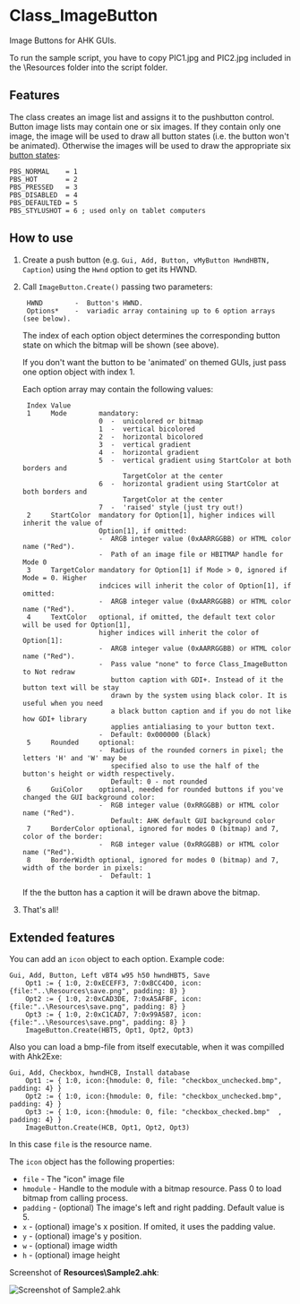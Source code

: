 # Class_ImageButton #

Image Buttons for AHK GUIs.

To run the sample script, you have to copy PIC1.jpg and PIC2.jpg included in the \Resources folder into the script folder.

## Features ##
The class creates an image list and assigns it to the pushbutton control. Button image lists may contain one or six images. If they contain only one image, the image will be used to draw all button states (i.e. the button won't be animated). Otherwise the images will be used to draw the appropriate six [button states](http://msdn.microsoft.com/en-us/windows/bb775975):  

    PBS_NORMAL    = 1
    PBS_HOT       = 2
    PBS_PRESSED   = 3
    PBS_DISABLED  = 4
    PBS_DEFAULTED = 5
    PBS_STYLUSHOT = 6 ; used only on tablet computers
    
## How to use ##

1. Create a push button (e.g. `Gui, Add, Button, vMyButton HwndHBTN, Caption`) using the `Hwnd` option to get its HWND.  

2. Call `ImageButton.Create()` passing two parameters: 
     
        HWND        -  Button's HWND.  
        Options*    -  variadic array containing up to 6 option arrays (see below).

	The index of each option object determines the corresponding button state on which the bitmap will be shown (see above).

	If you don't want the button to be 'animated' on themed GUIs, just pass one option object with index 1.  

	Each option array may contain the following values:  

        Index Value
		1     Mode        mandatory:
						  0  -  unicolored or bitmap
						  1  -  vertical bicolored
						  2  -  horizontal bicolored
						  3  -  vertical gradient
						  4  -  horizontal gradient
						  5  -  vertical gradient using StartColor at both borders and
								TargetColor at the center
						  6  -  horizontal gradient using StartColor at both borders and 
								TargetColor at the center
						  7  -  'raised' style (just try out!)
		2     StartColor  mandatory for Option[1], higher indices will inherit the value of
						  Option[1], if omitted:
						  -  ARGB integer value (0xAARRGGBB) or HTML color name ("Red").
						  -  Path of an image file or HBITMAP handle for Mode 0
		3     TargetColor mandatory for Option[1] if Mode > 0, ignored if Mode = 0. Higher
						  indcices will inherit the color of Option[1], if omitted:
						  -  ARGB integer value (0xAARRGGBB) or HTML color name ("Red").
		4     TextColor   optional, if omitted, the default text color will be used for Option[1],
						  higher indices will inherit the color of Option[1]:
						  -  ARGB integer value (0xAARRGGBB) or HTML color name ("Red").
						  -  Pass value "none" to force Class_ImageButton to Not redraw
						     button caption with GDI+. Instead of it the button text will be stay
						     drawn by the system using black color. It is useful when you need
						     a black button caption and if you do not like how GDI+ library
						     applies antialiasing to your button text.
						  -  Default: 0x000000 (black)
		5     Rounded     optional:
						  -  Radius of the rounded corners in pixel; the letters 'H' and 'W' may be
						     specified also to use the half of the button's height or width respectively.
							 Default: 0 - not rounded
		6     GuiColor    optional, needed for rounded buttons if you've changed the GUI background color:
						  -  RGB integer value (0xRRGGBB) or HTML color name ("Red").
							 Default: AHK default GUI background color
        7     BorderColor optional, ignored for modes 0 (bitmap) and 7, color of the border:
                          -  RGB integer value (0xRRGGBB) or HTML color name ("Red").
        8     BorderWidth optional, ignored for modes 0 (bitmap) and 7, width of the border in pixels:
                          -  Default: 1
	
	If the the button has a caption it will be drawn above the bitmap.

3. That's all!

## Extended features
You can add an `icon` object to each option. Example code:
```AutoHotkey
Gui, Add, Button, Left vBT4 w95 h50 hwndHBT5, Save
	Opt1 := { 1:0, 2:0xECEFF3, 7:0xBCC4D0, icon:{file:"..\Resources\save.png", padding: 8} }
	Opt2 := { 1:0, 2:0xCAD3DE, 7:0xA5AFBF, icon:{file:"..\Resources\save.png", padding: 8} }
	Opt3 := { 1:0, 2:0xC1CAD7, 7:0x99A5B7, icon:{file:"..\Resources\save.png", padding: 8} }
	ImageButton.Create(HBT5, Opt1, Opt2, Opt3)
```

Also you can load a bmp-file from itself executable, when it was compilled with Ahk2Exe:
```AutoHotkey
Gui, Add, Checkbox, hwndHCB, Install database
	Opt1 := { 1:0, icon:{hmodule: 0, file: "checkbox_unchecked.bmp", padding: 4} }
	Opt2 := { 1:0, icon:{hmodule: 0, file: "checkbox_unchecked.bmp", padding: 4} }
	Opt3 := { 1:0, icon:{hmodule: 0, file: "checkbox_checked.bmp"  , padding: 4} }
	ImageButton.Create(HCB, Opt1, Opt2, Opt3)
```
In this case `file` is the resource name.

The `icon` object has the following properties:
* `file` - The "icon" image file
* `hmodule` - Handle to the module with a bitmap resource. Pass 0 to load bitmap from calling process.
* `padding` - (optional) The image's left and right padding. Default value is 5.
* `x` - (optional) image's x position. If omited, it uses the padding value.
* `y` - (optional) image's y position.
* `w` - (optional) image width
* `h` - (optional) image height

Screenshot of **Resources\Sample2.ahk**:

![Screenshot of Sample2.ahk](https://github.com/tmplinshi/Class_ImageButton/blob/master/Resources/Sample2.png)

